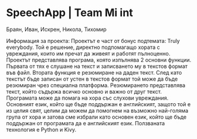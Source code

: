 # SpeechApp | Team Mi int



Браян, Иван, Искрен, Никола, Тихомир




Информация за проекта:
Проектът е част от бонус подтемата: Truly everybody. Той е решение, директно подпомагащо хората с увреждания, които им пречат да живеят и работят пълноценно. Проектът представлява програма, която изпълнява 2 основни функции. Първата от тях е слушане на текст и записването му в текстов формат във файл. Втората функция е резюмиране на даден текст. След като текстът бъде записан от устен в текстов формат той може да бъде резюмиран чрез специална платформа. Резюмирането представлява текст, който съдържа всичко основно и важно от друг текст. Програмата може да помага на хора със слухови увреждания. Основният език, който ще бъде поддържан е английският, защото той е из целия свят, целим да можем да помогнем на възможно най-голяма група от хора и затова сме избрали като основен език, който ще бъде поддържан от програмата да е английският език. Ползваната технология е Python и Kivy.
